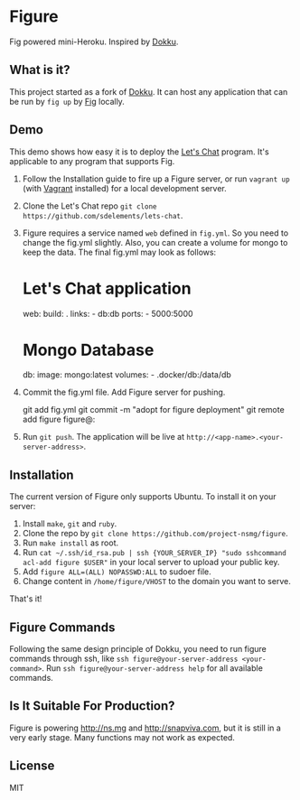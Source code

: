 # Figure

Fig powered mini-Heroku. Inspired by [Dokku](https://github.com/progrium/dokku).

## What is it?

This project started as a fork of [Dokku](https://github.com/progrium/dokku). It can host any application that can be run by `fig up` by [Fig](https://github.com/docker/fig) locally.

## Demo

This demo shows how easy it is to deploy the [Let's Chat](https://github.com/sdelements/lets-chat) program. It's applicable to any program that supports Fig.

1. Follow the Installation guide to fire up a Figure server, or run `vagrant up` (with [Vagrant](https://www.vagrantup.com/) installed) for a local development server.
2. Clone the Let's Chat repo `git clone https://github.com/sdelements/lets-chat`.
3. Figure requires a service named `web` defined in `fig.yml`. So you need to change the fig.yml slightly. Also, you can create a volume for mongo to keep the data. The final fig.yml may look as follows:

    # Let's Chat application
    web:
      build: .
      links:
        - db:db
      ports:
        - 5000:5000

    # Mongo Database
    db:
      image: mongo:latest
      volumes:
        - .docker/db:/data/db

4. Commit the fig.yml file. Add Figure server for pushing.

    git add fig.yml
    git commit -m "adopt for figure deployment"
    git remote add figure figure@<your-server-address>:<app-name>

5. Run `git push`. The application will be live at `http://<app-name>.<your-server-address>`.

## Installation

The current version of Figure only supports Ubuntu. To install it on your server:

1. Install `make`, `git` and `ruby`.
2. Clone the repo by `git clone https://github.com/project-nsmg/figure`.
3. Run `make install` as root.
4. Run `cat ~/.ssh/id_rsa.pub | ssh {YOUR_SERVER_IP} "sudo sshcommand acl-add figure $USER"` in your local server to upload your public key.
5. Add `figure ALL=(ALL) NOPASSWD:ALL` to sudoer file.
6. Change content in `/home/figure/VHOST` to the domain you want to serve.

That's it!

## Figure Commands

Following the same design principle of Dokku, you need to run figure commands through ssh, like `ssh figure@your-server-address <your-command>`. Run `ssh figure@your-server-address help` for all available commands.

## Is It Suitable For Production?

Figure is powering http://ns.mg and http://snapviva.com, but it is still in a very early stage. Many functions may not work as expected.

## License

MIT
